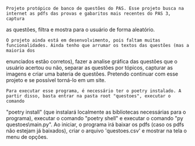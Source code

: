     Projeto protópico de banco de questões do PAS. Esse projeto busca na internet as pdfs das provas e gabaritos mais recentes do PAS 3, captura 
as questões, filtra e mostra para o usuário de forma aleatório.

    O projeto ainda está em desenvolvimento, pois faltam muitas funcionalidades. Ainda tenho que arrumar os textos das questões (mas a maioria dos 
enunciados estão corretos), fazer a analise gráfica das questões que o usuário acertou ou não, separar as questões por tópicos, capturar as 
imagens e criar uma bateria de questões. Pretendo continuar com esse projeto e se possível torná-lo em um site.

    Para executar esse programa, é necessário ter o poetry instalado. A partir disso, basta entrar na pasta root "questoes", executar o comando 
"poetry install" (que instalará localmente as bibliotecas necessárias para o programa), executar o comando "poetry shell" e executar o comando "py 
questoes\main.py". Ao iniciar, o programa irá baixar os pdfs (caso os pdfs não estejam já baixados), criar o arquivo 'questoes.csv' e mostrar na 
tela o menu de opções.